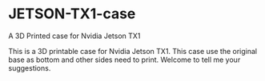 # JETSON-TX1-case
A 3D Printed case for Nvidia Jetson TX1

This is a 3D printable case for Nvidia Jetson TX1. This case use the original base as bottom and other sides need to print. 
Welcome to tell me your suggestions.
